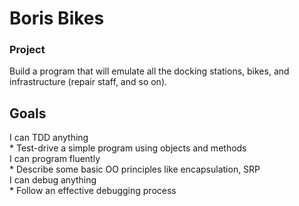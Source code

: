 # Boris Bikes

### Project

Build a program that will emulate all the docking stations, bikes, and infrastructure (repair staff, and so on).

## Goals

<dl>
  <dt>I can TDD anything</dt>
  * Test-drive a simple program using objects and methods
  <dt>I can program fluently</dt>
  * Describe some basic OO principles like encapsulation, SRP
  <dt>I can debug anything</dt>
  * Follow an effective debugging process
